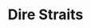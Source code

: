 ---
title: "Dire Straits"
summary: "Dire Straits is the debut studio album by the British rock band Dire Straits released on 9 June 1978 by Vertigo Records, internationally, Warner Bros. Records in the United States and Mercury Records in Canada. The album has the hit single \"Sultans of Swing\", which reached number 4 on the Billboard Hot 100 chart and number 8 on the UK Singles Chart. The album reached the top of the album charts in Germany, Australia and France, number 2 in the United States and number 5 in the United Kingdom. Dire Straits was later certified double platinum in both the United States and the United Kingdom."
slug: "dire-straits"
image: "dire-straits.jpg"
apple_music_artist_url: "https://music.apple.com/gb/artist/dire-straits/648427"
wikipedia_url: "https://en.wikipedia.org/wiki/Dire_Straits_(album)"
---